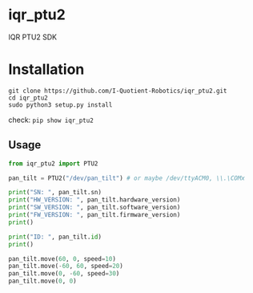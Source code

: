 # iqr_ptu2

IQR PTU2 SDK

# Installation

```shell
git clone https://github.com/I-Quotient-Robotics/iqr_ptu2.git
cd iqr_ptu2
sudo python3 setup.py install
```

check: `pip show iqr_ptu2`

## Usage

```python
from iqr_ptu2 import PTU2

pan_tilt = PTU2("/dev/pan_tilt") # or maybe /dev/ttyACM0, \\.\COMx

print("SN: ", pan_tilt.sn)
print("HW_VERSION: ", pan_tilt.hardware_version)
print("SW_VERSION: ", pan_tilt.software_version)
print("FW_VERSION: ", pan_tilt.firmware_version)
print()

print("ID: ", pan_tilt.id)
print()

pan_tilt.move(60, 0, speed=10)
pan_tilt.move(-60, 60, speed=20)
pan_tilt.move(0, -60, speed=30)
pan_tilt.move(0, 0)
```